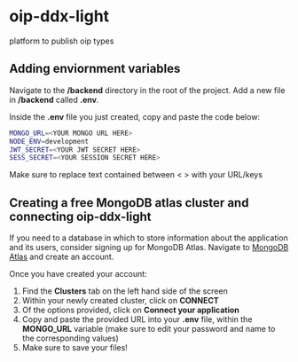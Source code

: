# oip-ddx-light
platform to publish oip types

## Adding enviornment variables
Navigate to the **/backend** directory in the root of the project. Add a new file in **/backend** called **.env**.

Inside the **.env** file you just created, copy and paste the code below:

```bash
MONGO_URL=<YOUR MONGO URL HERE>
NODE_ENV=development
JWT_SECRET=<YOUR JWT SECRET HERE>
SESS_SECRET=<YOUR SESSION SECRET HERE>
```

Make sure to replace text contained between < > with your URL/keys

## Creating a free MongoDB atlas cluster and connecting oip-ddx-light
If you need to a database in which to store information about the application and its users, consider signing up for MongoDB Atlas.
Navigate to [MongoDB Atlas](https://www.mongodb.com/cloud/atlas) and create an account.

Once you have created your account:
1. Find the **Clusters** tab on the left hand side of the screen
2. Within your newly created cluster, click on **CONNECT**
3. Of the options provided, click on **Connect your application**
4. Copy and paste the provided URL into your **.env** file, within the **MONGO_URL** variable (make sure to edit your password and name to the corresponding values)
5. Make sure to save your files!
